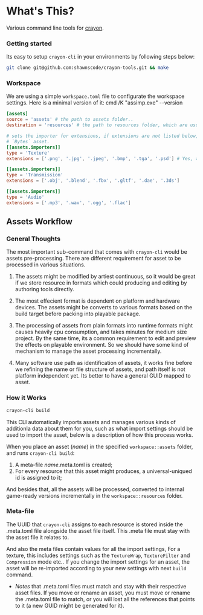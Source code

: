# What's This?

Various command line tools for [crayon](https://github.com/shawnscode/crayon).

### Getting started

Its easy to setup `crayon-cli` in your environments by following steps below:

``` sh
git clone git@github.com:shawnscode/crayon-tools.git && make
```

### Workspace

We are using a simple `workspace.toml` file to configurate the workspace settings. Here is a minimal version of it:
cmd /K "assimp.exe" --version
```toml
[assets]
source = 'assets' # the path to assets folder..
destination = 'resources' # the path to resources folder, which are usually compiled from assets.

# sets the importer for extensions, if extensions are not listed below, it will be treated as
# `Bytes` asset.
[[assets.importers]]
type = 'Texture'
extensions = ['.png', '.jpg', '.jpeg', '.bmp', '.tga', '.psd'] # Yes, we do supports .PSD files.

[[assets.importers]]
type = 'Transmission'
extensions = ['.obj', '.blend', '.fbx', '.gltf', '.dae', '.3ds']

[[assets.importers]]
type = 'Audio'
extensions = ['.mp3', '.wav', '.ogg', '.flac']
```

## Assets Workflow

### General Thoughts
The most important sub-command that comes with `crayon-cli` would be assets pre-processing. There are different requirement for asset to be processed in various situations.

1. The assets might be modified by artiest continuous, so it would be great if we store resource in formats which could producing and editing by authoring tools directly.

2. The most effecient format is dependent on platform and hardware devices. The assets might be converts to various formats based on the build target before packing into playable package.

3. The processing of assets from plain formats into runtime formats might causes heavily cpu consumption, and takes minutes for medium size project. By the same time, its a common requirement to edit and preview the effects on playable environment. So we should have some kind of mechanism to manage the asset processing incrementally.

4. Many software use path as identification of assets, it works fine before we refining the name or file structure of assets, and path itself is not platform independent yet. Its better to have a general GUID mapped to asset.

### How it Works
```sh
crayon-cli build
```

This CLI automatically imports assets and manages various kinds of additionla data about them for you, such as what import settings should be used to import the asset, below is a description of how this process works.

When you place an asset (_name_) in the specified `workspace::assets` folder, and runs `crayon-cli build`:

1. A meta-file _name_.meta.toml is created;
2. For every resource that this asset might produces, a universal-uniqued id is assigned to it;

And besides that, all the assets will be processed, converted to internal game-ready versions incrementally  in the `workspace::resources` folder.

### Meta-file

The UUID that `crayon-cli` assigns to each resource is stored inside the .meta.toml file alongside the asset file itself. This .meta file must stay with the asset file it relates to.

And also the meta files contain values for all the import settings, For a texture, this includes settings such as the `TextureWrap`, `TextureFilter` and `Compression` mode etc.. If you change the import settings for an asset, the asset will be re-imported according to your new settings with next `build` command.
 
* _Notes_ that .meta.toml files must match and stay with their respective asset files. If you move or rename an asset, you must move or rename the .meta.toml file to match, or you will lost all the references that points to it (a new GUID might be generated for it).
